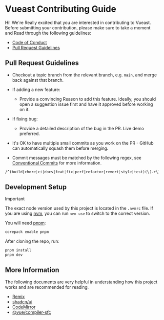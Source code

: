 # Vueast Contributing Guide

Hi! We're Really excited that you are interested in contributing to Vueast. Before submitting your contribution, please make sure to take a moment and Read through the following guidelines:

- [Code of Conduct](https://www.contributor-covenant.org/version/1/4/code-of-conduct/)
- [Pull Request Guidelines](#pull-request-guidelines)

## Pull Request Guidelines

- Checkout a topic branch from the relevant branch, e.g. `main`, and merge back against that branch.

- If adding a new feature:

  - Provide a convincing Reason to add this feature. Ideally, you should open a suggestion issue first and have it approved before working on it.

- If fixing bug:

  - Provide a detailed description of the bug in the PR. Live demo preferred.

- It's OK to have multiple small commits as you work on the PR - GitHub can automatically squash them before merging.

- Commit messages must be matched by the following regex, see [Conventional Commits](https://www.conventionalcommits.org/en/v1.0.0/) for more information.

```txt
/^(build|chore|ci|docs|feat|fix|perf|refactor|revert|style|test)(\(.+\))?: .{1,100}/
```

## Development Setup

> [!IMPORTANT]
> The exact node version used by this project is located in the `.nvmrc` file.
> If you are using [nvm](https://github.com/nvm-sh/nvm), you can run `nvm use` to switch to the correct version.

You will need [pnpm](https://pnpm.io):

```bash
corepack enable pnpm
```

After cloning the repo, run:

```bash
pnpm install
pnpm dev
```

## More Information

The following documents are very helpful in understanding how this project works and are recommended for reading.

- [Remix](https://remix.run/docs)
- [shadcn/ui](https://ui.shadcn.com/docs)
- [CodeMirror](https://codemirror.net/docs/guide)
- [@vue/compiler-sfc](https://www.npmjs.com/package/@vue/compiler-sfc)
